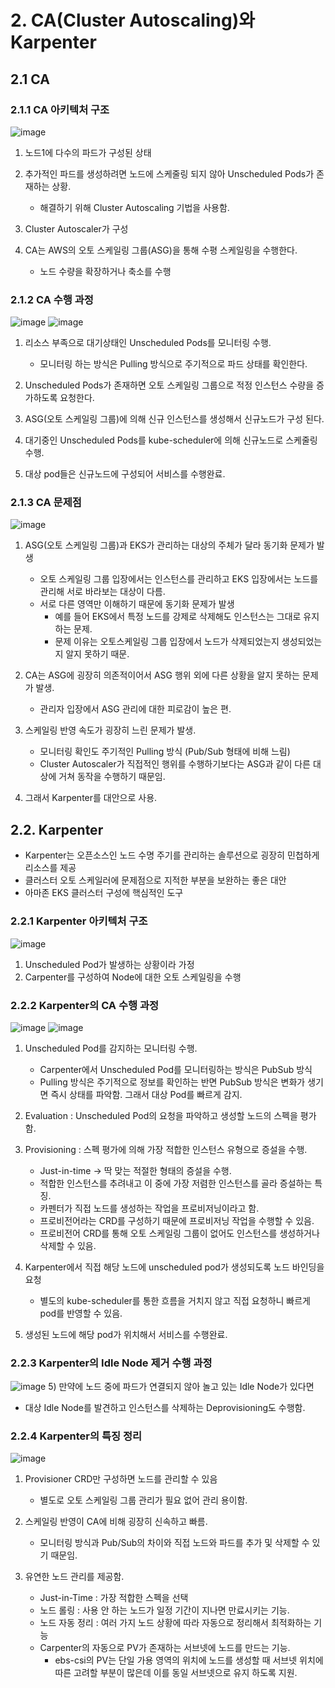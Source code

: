# 2. CA(Cluster Autoscaling)와 Karpenter

## 2.1 CA

### 2.1.1 CA 아키텍처 구조
![image](https://github.com/devhyunuk/eks-cloudnet/assets/49749510/645d0fe5-8aba-45f0-bc6b-d76ff812d44d)
1) 노드1에 다수의 파드가 구성된 상태
2) 추가적인 파드를 생성하려면 노드에 스케줄링 되지 않아 Unscheduled Pods가 존재하는 상황.
   - 해결하기 위해 Cluster Autoscaling 기법을 사용함.
  
3) Cluster Autoscaler가 구성
4) CA는 AWS의 오토 스케일링 그룹(ASG)을 통해 수평 스케일링을 수행한다.
   - 노드 수량을 확장하거나 축소를 수행

### 2.1.2 CA 수행 과정
![image](https://github.com/devhyunuk/eks-cloudnet/assets/49749510/76786a4c-1fd9-416a-a805-f04ec493c9b6)
![image](https://github.com/devhyunuk/eks-cloudnet/assets/49749510/1341a4e4-8719-4861-9c4d-2adb96e9c4b0)
1) 리소스 부족으로 대기상태인 Unscheduled Pods를 모니터링 수행.
   - 모니터링 하는 방식은 Pulling 방식으로 주기적으로 파드 상태를 확인한다.
  
2) Unscheduled Pods가 존재하면 오토 스케일링 그룹으로 적정 인스턴스 수량을 증가하도록 요청한다.
3) ASG(오토 스케일링 그룹)에 의해 신규 인스턴스를 생성해서 신규노드가 구성 된다.
4) 대기중인 Unscheduled Pods를 kube-scheduler에 의해 신규노드로 스케줄링 수행.
5) 대상 pod들은 신규노드에 구성되어 서비스를 수행완료.

### 2.1.3 CA 문제점
![image](https://github.com/devhyunuk/eks-cloudnet/assets/49749510/14baed0b-1d20-4e22-bf69-8d1e950a8a7b)
1) ASG(오토 스케일링 그룹)과 EKS가 관리하는 대상의 주체가 달라 동기화 문제가 발생
   - 오토 스케일링 그룹 입장에서는 인스턴스를 관리하고 EKS 입장에서는 노드를 관리해 서로 바라보는 대상이 다름.
   - 서로 다른 영역만 이해하기 때문에 동기화 문제가 발생
     - 예를 들어 EKS에서 특정 노드를 강제로 삭제해도 인스턴스는 그대로 유지하는 문제.
     - 문제 이유는 오토스케일링 그룹 입장에서 노드가 삭제되었는지 생성되었는지 알지 못하기 때문.
    
2) CA는 ASG에 굉장히 의존적이어서 ASG 행위 외에 다른 상황을 알지 못하는 문제가 발생.
   - 관리자 입장에서 ASG 관리에 대한 피로감이 높은 편.
  
3) 스케일링 반영 속도가 굉장히 느린 문제가 발생.
   - 모니터링 확인도 주기적인 Pulling 방식 (Pub/Sub 형태에 비해 느림)
   - Cluster Autoscaler가 직접적인 행위를 수행하기보다는 ASG과 같이 다른 대상에 거쳐 동작을 수행하기 때문임.
  
4) 그래서 Karpenter를 대안으로 사용.

## 2.2. Karpenter
- Karpenter는 오픈소스인 노드 수명 주기를 관리하는 솔루션으로 굉장히 민첩하게 리소스를 제공
- 클러스터 오토 스케일러에 문제점으로 지적한 부분을 보완하는 좋은 대안
- 아마존 EKS 클러스터 구성에 핵심적인 도구
  
### 2.2.1 Karpenter 아키텍처 구조
![image](https://github.com/devhyunuk/eks-cloudnet/assets/49749510/9af5426b-bc0f-4bd9-980b-aaeefa9bf4a7)
1) Unscheduled Pod가 발생하는 상황이라 가정
2) Carpenter를 구성하여 Node에 대한 오토 스케일링을 수행

### 2.2.2 Karpenter의 CA 수행 과정
![image](https://github.com/devhyunuk/eks-cloudnet/assets/49749510/a59e6a4a-98ff-4397-ae94-65b3b43cd0db)
![image](https://github.com/devhyunuk/eks-cloudnet/assets/49749510/7a8ebf48-559f-44f7-9fec-45ee3c53bbbc)
1) Unscheduled Pod를 감지하는 모니터링 수행.
   - Carpenter에서 Unscheduled Pod를 모니터링하는 방식은 PubSub 방식
   - Pulling 방식은 주기적으로 정보를 확인하는 반면 PubSub 방식은 변화가 생기면 즉시 상태를 파악함. 그래서 대상 Pod를 빠르게 감지.
  
2) Evaluation : Unscheduled Pod의 요청을 파악하고 생성할 노드의 스펙을 평가함.

3) Provisioning : 스펙 평가에 의해 가장 적합한 인스턴스 유형으로 증설을 수행.
   - Just-in-time -> 딱 맞는 적절한 형태의 증설을 수행.
   - 적합한 인스턴스를 추려내고 이 중에 가장 저렴한 인스턴스를 골라 증설하는 특징.
   - 카펜터가 직접 노드를 생성하는 작업을 프로비저닝이라고 함.
   - 프로비전어라는 CRD를 구성하기 때문에 프로비저닝 작업을 수행할 수 있음.
   - 프로비전어 CRD를 통해 오토 스케일링 그룹이 없어도 인스턴스를 생성하거나 삭제할 수 있음.
  
4) Karpenter에서 직접 해당 노드에 unscheduled pod가 생성되도록 노드 바인딩을 요청
   - 별도의 kube-scheduler를 통한 흐름을 거치지 않고 직접 요청하니 빠르게 pod를 반영할 수 있음.
  
5) 생성된 노드에 해당 pod가 위치해서 서비스를 수행완료.
  
### 2.2.3 Karpenter의 Idle Node 제거 수행 과정
![image](https://github.com/devhyunuk/eks-cloudnet/assets/49749510/4c81e873-262a-4ae5-a5ce-3dfd454604d4)
5) 만약에 노드 중에 파드가 연결되지 않아 놀고 있는 Idle Node가 있다면 
   - 대상 Idle Node를 발견하고 인스턴스를 삭제하는 Deprovisioning도 수행함.

### 2.2.4 Karpenter의 특징 정리
![image](https://github.com/devhyunuk/eks-cloudnet/assets/49749510/f1d8b135-2bb8-4c55-9a03-58c84c5903af)
1) Provisioner CRD만 구성하면 노드를 관리할 수 있음
   - 별도로 오토 스케일링 그룹 관리가 필요 없어 관리 용이함.
  
2) 스케일링 반영이 CA에 비해 굉장히 신속하고 빠름.
   - 모니터링 방식과 Pub/Sub의 차이와 직접 노드와 파드를 추가 및 삭제할 수 있기 때문임.
  
3) 유연한 노드 관리를 제공함.
   - Just-in-Time : 가장 적합한 스펙을 선택
   - 노드 롤링 : 사용 안 하는 노드가 일정 기간이 지나면 만료시키는 기능.
   - 노드 자동 정리 : 여러 가지 노드 상황에 따라 자동으로 정리해서 최적화하는 기능
   - Carpenter의 자동으로 PV가 존재하는 서브넷에 노드를 만드는 기능.
     - ebs-csi의 PV는 단일 가용 영역의 위치에 노드를 생성할 때 서브넷 위치에 따른 고려할 부분이 많은데 이를 동일 서브넷으로 유지 하도록 지원.




























